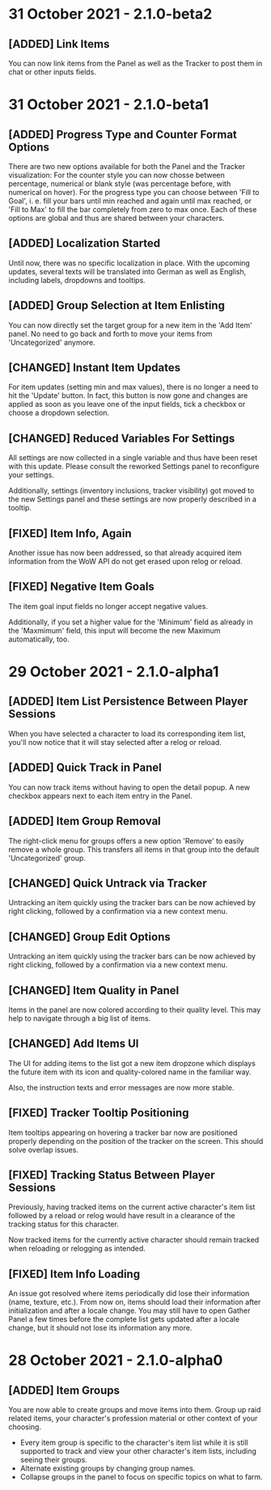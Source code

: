 31 October 2021 - 2.1.0-beta2
=============================

**[ADDED]** Link Items
----------------------
You can now link items from the Panel as well as the Tracker to post them in chat or other inputs fields.


31 October 2021 - 2.1.0-beta1
=============================

**[ADDED]** Progress Type and Counter Format Options
----------------------------------------------------
There are two new options available for both the Panel and the Tracker visualization:
For the counter style you can now chosse between percentage, numerical or blank style (was percentage before, with numerical on hover).
For the progress type you can choose between 'Fill to Goal', i. e. fill your bars until min reached and again until max reached, or 'Fill to Max' to fill the bar completely from zero to max once.
Each of these options are global and thus are shared between your characters.

**[ADDED]** Localization Started
--------------------------------
Until now, there was no specific localization in place. 
With the upcoming updates, several texts will be translated into German as well as English, including labels, dropdowns and tooltips.

**[ADDED]** Group Selection at Item Enlisting
---------------------------------------------
You can now directly set the target group for a new item in the 'Add Item' panel.
No need to go back and forth to move your items from 'Uncategorized' anymore.

**[CHANGED]** Instant Item Updates
----------------------------------
For item updates (setting min and max values), there is no longer a need to hit the 'Update' button.
In fact, this button is now gone and changes are applied as soon as you leave one of the input fields, tick a checkbox or choose a dropdown selection.

**[CHANGED]** Reduced Variables For Settings
--------------------------------------------
All settings are now collected in a single variable and thus have been reset with this update.
Please consult the reworked Settings panel to reconfigure your settings.

Additionally, settings (inventory inclusions, tracker visibility) got moved to the new Settings panel and these settings are now properly described in a tooltip.

**[FIXED]** Item Info, Again
----------------------------
Another issue has now been addressed, so that already acquired item information from the WoW API do not get erased upon relog or reload.

**[FIXED]** Negative Item Goals
-------------------------------
The item goal input fields no longer accept negative values.

Additionally, if you set a higher value for the 'Minimum' field as already in the 'Maxmimum' field, this input will become the new Maximum automatically, too.


29 October 2021 - 2.1.0-alpha1
==============================

**[ADDED]** Item List Persistence Between Player Sessions
---------------------------------------------------------
When you have selected a character to load its corresponding item list, 
you'll now notice that it will stay selected after a relog or reload.

**[ADDED]** Quick Track in Panel
--------------------------------
You can now track items without having to open the detail popup.
A new checkbox appears next to each item entry in the Panel.

**[ADDED]** Item Group Removal
------------------------------
The right-click menu for groups offers a new option 'Remove' to easily
remove a whole group.
This transfers all items in that group into the default 'Uncategorized' group.

**[CHANGED]** Quick Untrack via Tracker
---------------------------------------
Untracking an item quickly using the tracker bars can be now achieved by 
right clicking, followed by a confirmation via a new context menu.

**[CHANGED]** Group Edit Options
--------------------------------
Untracking an item quickly using the tracker bars can be now achieved by 
right clicking, followed by a confirmation via a new context menu.

**[CHANGED]** Item Quality in Panel
-----------------------------------
Items in the panel are now colored according to their quality level.
This may help to navigate through a big list of items.

**[CHANGED]** Add Items UI
--------------------------
The UI for adding items to the list got a new item dropzone which
displays the future item with its icon and quality-colored name in the
familiar way.

Also, the instruction texts and error messages are now more stable.

**[FIXED]** Tracker Tooltip Positioning
-----------------------------------------
Item tooltips appearing on hovering a tracker bar now are positioned 
properly depending on the position of the tracker on the screen.
This should solve overlap issues.

**[FIXED]** Tracking Status Between Player Sessions
-----------------------------------------------------
Previously, having tracked items on the current active character's 
item list followed by a reload or relog would have result in a clearance of
the tracking status for this character.

Now tracked items for the currently active character should remain tracked 
when reloading or relogging as intended.

**[FIXED]** Item Info Loading
-----------------------------
An issue got resolved where items periodically did lose their information (name, texture, etc.).
From now on, items should load their information after initialization and after a locale change.
You may still have to open Gather Panel a few times before the complete list gets updated after
a locale change, but it should not lose its information any more.


28 October 2021 - 2.1.0-alpha0
==============================

**[ADDED]** Item Groups
-----------------------
You are now able to create groups and move items into them.
Group up raid related items, your character's profession material
or other context of your choosing.
  - Every item group is specific to the character's item list while 
    it is still supported to track and view your other character's item
    lists, including seeing their groups.
  - Alternate existing groups by changing group names.
  - Collapse groups in the panel to focus on specific topics on what to farm.

